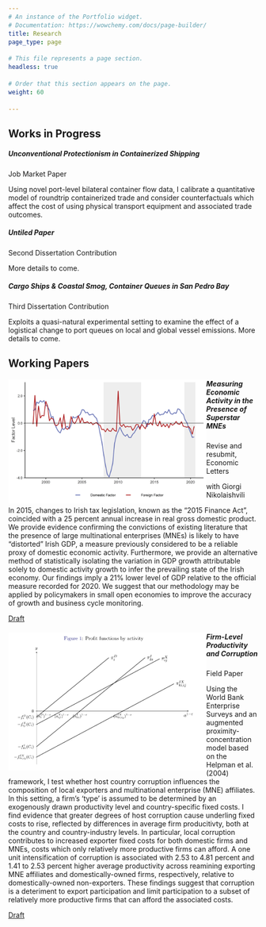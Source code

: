 ```yaml
---
# An instance of the Portfolio widget.
# Documentation: https://wowchemy.com/docs/page-builder/
title: Research
page_type: page

# This file represents a page section.
headless: true

# Order that this section appears on the page.
weight: 60

---
```


## Works in Progress

<div class="row">
  <div class="col-sm-6 col-md-4">
    <div class="card">
      <div class="card-body">
        <h5 class="card-title">Unconventional Protectionism in Containerized Shipping</h5>
        <p class="card-text">Job Market Paper</p>
        <p class="card-text">Using novel port-level bilateral container flow data, I calibrate a quantitative model of roundtrip containerized trade and consider counterfactuals which affect the cost of using physical transport equipment and associated trade outcomes.</p>
      </div>
    </div>
  </div>
  <div class="col-sm-6 col-md-4">
    <div class="card">
      <div class="card-body">
        <h5 class="card-title">Untiled Paper</h5>
        <p class="card-text">Second Dissertation Contribution</p>
        <p class="card-text">More details to come.</p>
      </div>
    </div>
  </div>
  <div class="col-sm-6 col-md-4">
    <div class="card">
      <div class="card-body">
        <h5 class="card-title">Cargo Ships & Coastal Smog, Container Queues in San Pedro Bay</h5>
        <p class="card-text">Third Dissertation Contribution</p>
        <p class="card-text">Exploits a quasi-natural experimental setting to examine the effect of a logistical change to port queues on local and global vessel emissions. More details to come.</p>
      </div>
    </div>
  </div>
</div>

## Working Papers

<div class="row">
    <div class="card">
      <img src="research-image-3.png" class="card-img-top" alt="
Measuring Economic Activity in the Presence of Superstar MNEs" style="width:400px;float:left;">
      <div class="card-body">
        <h5 class="card-title">
Measuring Economic Activity in the Presence of Superstar MNEs</h5>
        <p class="card-text">Revise and resubmit, Economic Letters</p>
        <p class="card-text">with Giorgi Nikolaishvili</p>
        <p class="card-text">In 2015, changes to Irish tax legislation, known as the “2015 Finance Act”, coincided with a 25 percent annual increase in real gross domestic product. We provide evidence confirming the convictions of existing literature that the presence of large multinational enterprises (MNEs) is likely to have “distorted” Irish GDP, a measure previously considered to be a reliable proxy of domestic economic activity. Furthermore, we provide an alternative method of statistically isolating the variation in GDP growth attributable solely to domestic activity growth to infer the prevailing state of the Irish economy. Our findings imply a 21% lower level of GDP relative to the official measure recorded for 2020. We suggest that our methodology may be applied by policymakers in small open economies to improve the accuracy of growth and business cycle monitoring.</p>
        <p class="card-text"><a href="https://drive.google.com/file/d/1sp0DtQIbv6Ih-Ee5VeyfHJyYRajFUhSV/view?usp=sharing">Draft</a></p>
      </div>
    </div>
    <div class="card">
      <img src="research-image-4.PNG" class="card-img-top float-left" alt="Firm-Level Productivity and Corruption" style="width:400px;float:left;">
      <div class="card-body float-left">
        <h5 class="card-title">Firm-Level Productivity and Corruption</h5>
        <p class="card-text">Field Paper</p>
        <p class="card-text">Using the World Bank Enterprise Surveys and an augmented proximity-concentration model based on the Helpman et al. (2004) framework, I test whether host country corruption influences the composition of local exporters and multinational enterprise (MNE) affiliates. In this setting, a firm’s ‘type’ is assumed to be determined by an exogenously drawn productivity level and country-specific fixed costs. I find evidence that greater degrees of host corruption cause underling fixed costs to rise, reflected by differences in average firm producitivty, both at the country and country-industry levels. In particular, local corruption contributes to increased exporter fixed costs for both domestic firms and MNEs, costs which only relatively more productive firms can afford. A one unit intensification of corruption is associated with 2.53 to 4.81 percent and 1.41 to 2.53 percent higher average productivity across reamining exporting MNE affiliates and domestically-owned firms, respectively, relative to domestically-owned non-exporters. These findings suggest that corruption is a deteriment to export participation and limit participation to a subset of relatively more productive firms that can afford the associated costs.</p>
        <p class="card-text"><a href="https://drive.google.com/file/d/1dEb9KDMtkKT0ieu9V19rE3baRl0dcxxw/view?usp=share_link">Draft</a></p>
      </div>
    </div>
</div>
